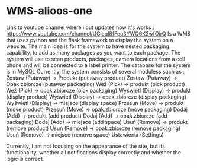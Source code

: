 # WMS-alioos-one
Link to youtube channel where i put updates how it's works : https://www.youtube.com/channel/UCjeqI8fFeu3YWQ6K2wfOirQ
Is a WMS that uses python and the flask framework to display the system on a website. The main idea is for the system to have nested packaging capability, to add as many packages as you want to each package. The system will use to scan products, packages, camera locations from a cell phone and will be connected to a label printer. The database for the system is in MySQL Currently, the system consists of several moduless such as : 
Zostaw (Putaway) -> Produkt (put away product)
Zostaw (Putaway) -> Opak.zbiorcze (putaway packaging)
Weź (Pick) -> produkt (pick product)
Weź (Pick) -> opak.zbiorcze (pick packaging)
Wyświetl (Display) -> produkt (display product)
Wyświetl (Display) -> opak.zbiorcze (display packaging)
Wyświetl (Display) -> miejsce (display space)
Przesuń (Move) -> produkt (move product)
Przesuń (Move) -> opak.zbiorcze (move packaging)
Dodaj (Add) -> produkt (add product)
Dodaj (Add) -> opak.zbiorcze (add packaging)
Dodaj (Add) -> miejsce (add space)
Usuń (Remove) -> produkt (remove product)
Usuń (Remove) -> opak.zbiorcze (remove packaging)
Usuń (Remove) -> miejsce (remove space)
Ustawienia (Settings)

Currently, I am not focusing on the appearance of the site, but its functionality, whether all notifications display correctly and whether the logic is correct.

